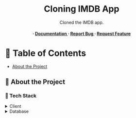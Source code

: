 <div align='center'>

<h1>Cloning IMDB App </h1>
<p>Cloned the IMDB app. </p>

<h4> <span> · </span> <a href="https://github.com/dcaspit/IMDBClone/blob/master/README.md"> Documentation </a> <span> · </span> <a href="https://github.com/dcaspit/IMDBClone/issues"> Report Bug </a> <span> · </span> <a href="https://github.com/dcaspit/IMDBClone/issues"> Request Feature </a> </h4>


</div>

# :notebook_with_decorative_cover: Table of Contents

- [About the Project](#star2-about-the-project)


## :star2: About the Project
### :space_invader: Tech Stack
<details> <summary>Client</summary> <ul>
<li><a href="">Android</a></li>
<li><a href="">MVVM</a></li>
</ul> </details>
<details> <summary>Database</summary> <ul>
<li><a href="">Room</a></li>
<li><a href="">SQLite</a></li>
</ul> </details>

